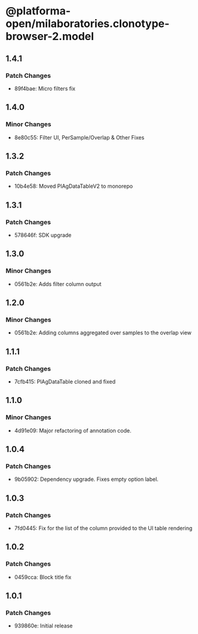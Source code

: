 # @platforma-open/milaboratories.clonotype-browser-2.model

## 1.4.1

### Patch Changes

- 89f4bae: Micro filters fix

## 1.4.0

### Minor Changes

- 8e80c55: Filter UI, PerSample/Overlap & Other Fixes

## 1.3.2

### Patch Changes

- 10b4e58: Moved PlAgDataTableV2 to monorepo

## 1.3.1

### Patch Changes

- 578646f: SDK upgrade

## 1.3.0

### Minor Changes

- 0561b2e: Adds filter column output

## 1.2.0

### Minor Changes

- 0561b2e: Adding columns aggregated over samples to the overlap view

## 1.1.1

### Patch Changes

- 7cfb415: PlAgDataTable cloned and fixed

## 1.1.0

### Minor Changes

- 4d91e09: Major refactoring of annotation code.

## 1.0.4

### Patch Changes

- 9b05902: Dependency upgrade. Fixes empty option label.

## 1.0.3

### Patch Changes

- 7fd0445: Fix for the list of the column provided to the UI table rendering

## 1.0.2

### Patch Changes

- 0459cca: Block title fix

## 1.0.1

### Patch Changes

- 939860e: Initial release
